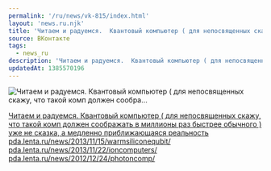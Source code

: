 ```yaml
---
permalink: '/ru/news/vk-815/index.html'
layout: 'news.ru.njk'
title: 'Читаем и радуемся.  Квантовый компьютер ( для непосвященных скажу, что такой комп должен сообра…'
source: ВКонтакте
tags:
  - news_ru
description: 'Читаем и радуемся.  Квантовый компьютер ( для непосвященных скажу, что такой комп должен сообра…'
updatedAt: 1385570196
---
```

![Читаем и радуемся.  Квантовый компьютер ( для непосвященных скажу, что такой комп должен сообра…](https://sun9-7.userapi.com/c6060/v6060833/3d45/BKQIa-nv2mA.jpg)

[Читаем и радуемся.  Квантовый компьютер ( для непосвященных скажу, что такой комп должен соображать в миллионы раз быстрее обычного ) уже не сказка, а медленно приближающаяся реальность  pda.lenta.ru/news/2013/11/15/warmsiliconequbit/     pda.lenta.ru/news/2013/11/22/ioncomputers/    pda.lenta.ru/news/2012/12/24/photoncomp/](http://pda.lenta.ru/news/2013/11/15/warmsiliconequbit/)
